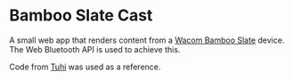 # Bamboo Slate Cast

A small web app that renders content from a [Wacom Bamboo Slate](https://www.amazon.co.uk/Wacom-Bamboo-Digital-Notepad-Letter/dp/B01L1V61MC) device. The Web Bluetooth API is used to achieve this.

Code from [Tuhi](https://github.com/tuhiproject/tuhi) was used as a reference.